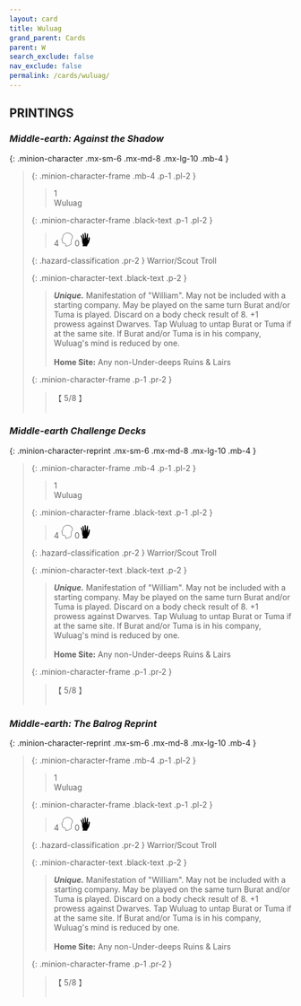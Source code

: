 ```yaml
---
layout: card
title: Wuluag
grand_parent: Cards
parent: W
search_exclude: false
nav_exclude: false
permalink: /cards/wuluag/
---
```


## PRINTINGS


### _Middle-earth: Against the Shadow_

{: .minion-character .mx-sm-6 .mx-md-8 .mx-lg-10 .mb-4 }
> {: .minion-character-frame .mb-4 .p-1 .pl-2 }
> > <div class="hazard-mp">1</div>
> > <div class="card-name">Wuluag</div>
>
> {: .minion-character-frame .black-text .p-1 .pl-2 }
> > 4 ![](/assets/images/mind.svg) 0![](/assets/images/di.svg)
>
> {: .hazard-classification .pr-2 }
> Warrior/Scout Troll
>
> {: .minion-character-text .black-text .p-2 }
> > _**Unique.**_ Manifestation of "William". May not be included with a starting company. May be played on the same turn Burat and/or Tuma is played. Discard on a body check result of 8. +1 prowess against Dwarves. Tap Wuluag to untap Burat or Tuma if at the same site. If Burat and/or Tuma is in his company, Wuluag's mind is reduced by one.   <br><br>**Home Site:** Any non-Under-deeps Ruins & Lairs 
>
> {: .minion-character-frame .p-1 .pr-2 }
> > <div class="card-shield">【 5/8 】</div>
> > <div class="card-corruption-white">&nbsp;</div>

### _Middle-earth Challenge Decks_

{: .minion-character-reprint .mx-sm-6 .mx-md-8 .mx-lg-10 .mb-4 }
> {: .minion-character-frame .mb-4 .p-1 .pl-2 }
> > <div class="hazard-mp">1</div>
> > <div class="card-name">Wuluag</div>
>
> {: .minion-character-frame .black-text .p-1 .pl-2 }
> > 4 ![](/assets/images/mind.svg) 0![](/assets/images/di.svg)
>
> {: .hazard-classification .pr-2 }
> Warrior/Scout Troll
>
> {: .minion-character-text .black-text .p-2 }
> > _**Unique.**_ Manifestation of "William". May not be included with a starting company. May be played on the same turn Burat and/or Tuma is played. Discard on a body check result of 8. +1 prowess against Dwarves. Tap Wuluag to untap Burat or Tuma if at the same site. If Burat and/or Tuma is in his company, Wuluag's mind is reduced by one.   <br><br>**Home Site:** Any non-Under-deeps Ruins & Lairs 
>
> {: .minion-character-frame .p-1 .pr-2 }
> > <div class="card-shield">【 5/8 】</div>
> > <div class="card-corruption-white">&nbsp;</div>

### _Middle-earth: The Balrog Reprint_

{: .minion-character-reprint .mx-sm-6 .mx-md-8 .mx-lg-10 .mb-4 }
> {: .minion-character-frame .mb-4 .p-1 .pl-2 }
> > <div class="hazard-mp">1</div>
> > <div class="card-name">Wuluag</div>
>
> {: .minion-character-frame .black-text .p-1 .pl-2 }
> > 4 ![](/assets/images/mind.svg) 0![](/assets/images/di.svg)
>
> {: .hazard-classification .pr-2 }
> Warrior/Scout Troll
>
> {: .minion-character-text .black-text .p-2 }
> > _**Unique.**_ Manifestation of "William". May not be included with a starting company. May be played on the same turn Burat and/or Tuma is played. Discard on a body check result of 8. +1 prowess against Dwarves. Tap Wuluag to untap Burat or Tuma if at the same site. If Burat and/or Tuma is in his company, Wuluag's mind is reduced by one.   <br><br>**Home Site:** Any non-Under-deeps Ruins & Lairs 
>
> {: .minion-character-frame .p-1 .pr-2 }
> > <div class="card-shield">【 5/8 】</div>
> > <div class="card-corruption-white">&nbsp;</div>
